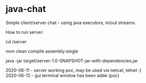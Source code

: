 # java-chat
Simple client/server chat - using java executors, in/out streams. 

How to run server:

cd /server

mvn clean compile assembly:single

java -jar target/server-1.0-SNAPSHOT-jar-with-dependencies.jar

2020-06-11 - server working poc, may be used via netcat, telnet :)  
2020-06-12 - gui terminal window has been adde (poc)

